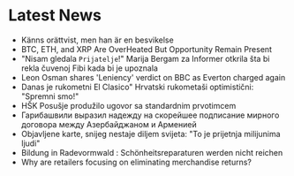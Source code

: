 # Latest News
-  Känns orättvist, men han är en besvikelse
-  BTC, ETH, and XRP Are OverHeated But Opportunity Remain Present
-  "Nisam gledala `Prijatelje`!" Marija Bergam za Informer otkrila šta bi rekla čuvenoj Fibi kada bi je upoznala
-  Leon Osman shares 'Leniency' verdict on BBC as Everton charged again
-  Danas je rukometni El Clasico" Hrvatski rukometaši optimistični: "Spremni smo!"
-  HŠK Posušje produžilo ugovor sa standardnim prvotimcem
-  Гарибашвили выразил надежду на скорейшее подписание мирного договора между Азербайджаном и Арменией
-  Objavljene karte, snijeg nestaje diljem svijeta: "To je prijetnja milijunima ljudi"
-  Bildung in Radevormwald : Schönheitsreparaturen werden nicht reichen
-  Why are retailers focusing on eliminating merchandise returns?
